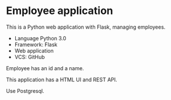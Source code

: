 # Employee application

This is a Python web application with Flask, managing employees.

* Language Python 3.0
* Framework: Flask
* Web application 
* VCS: GitHub

Employee has an id and a name.

This application has a HTML UI and REST API.

Use Postgresql.
